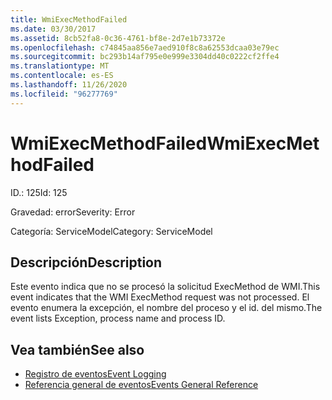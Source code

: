 ```yaml
---
title: WmiExecMethodFailed
ms.date: 03/30/2017
ms.assetid: 8cb52fa8-0c36-4761-bf8e-2d7e1b73372e
ms.openlocfilehash: c74845aa856e7aed910f8c8a62553dcaa03e79ec
ms.sourcegitcommit: bc293b14af795e0e999e3304dd40c0222cf2ffe4
ms.translationtype: MT
ms.contentlocale: es-ES
ms.lasthandoff: 11/26/2020
ms.locfileid: "96277769"
---
```

# <a name="wmiexecmethodfailed"></a><span data-ttu-id="6505a-102">WmiExecMethodFailed</span><span class="sxs-lookup"><span data-stu-id="6505a-102">WmiExecMethodFailed</span></span>

<span data-ttu-id="6505a-103">ID.: 125</span><span class="sxs-lookup"><span data-stu-id="6505a-103">Id: 125</span></span>  
  
 <span data-ttu-id="6505a-104">Gravedad: error</span><span class="sxs-lookup"><span data-stu-id="6505a-104">Severity: Error</span></span>  
  
 <span data-ttu-id="6505a-105">Categoría: ServiceModel</span><span class="sxs-lookup"><span data-stu-id="6505a-105">Category: ServiceModel</span></span>  
  
## <a name="description"></a><span data-ttu-id="6505a-106">Descripción</span><span class="sxs-lookup"><span data-stu-id="6505a-106">Description</span></span>  

 <span data-ttu-id="6505a-107">Este evento indica que no se procesó la solicitud ExecMethod de WMI.</span><span class="sxs-lookup"><span data-stu-id="6505a-107">This event indicates that the WMI ExecMethod request was not processed.</span></span> <span data-ttu-id="6505a-108">El evento enumera la excepción, el nombre del proceso y el id. del mismo.</span><span class="sxs-lookup"><span data-stu-id="6505a-108">The event lists Exception, process name and process ID.</span></span>  
  
## <a name="see-also"></a><span data-ttu-id="6505a-109">Vea también</span><span class="sxs-lookup"><span data-stu-id="6505a-109">See also</span></span>

- [<span data-ttu-id="6505a-110">Registro de eventos</span><span class="sxs-lookup"><span data-stu-id="6505a-110">Event Logging</span></span>](index.md)
- [<span data-ttu-id="6505a-111">Referencia general de eventos</span><span class="sxs-lookup"><span data-stu-id="6505a-111">Events General Reference</span></span>](events-general-reference.md)
